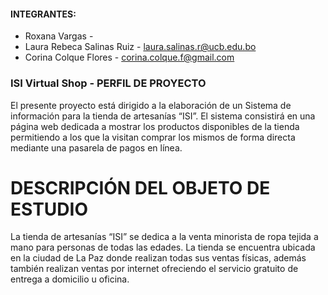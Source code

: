 #### INTEGRANTES:

- Roxana Vargas - 
- Laura Rebeca Salinas Ruiz - [laura.salinas.r@ucb.edu.bo](https://github.com/lr-salinas)
- Corina Colque Flores - [corina.colque.f@gmail.com](https://github.com/coriccf)


### ISI Virtual Shop - PERFIL DE PROYECTO

El presente proyecto está dirigido a la elaboración de un Sistema de información para la tienda de artesanías “ISI”. El sistema consistirá en una página web
dedicada a mostrar los productos disponibles de la tienda permitiendo a los que la visitan comprar los mismos de forma directa mediante una pasarela de pagos
en línea.

# DESCRIPCIÓN DEL OBJETO DE ESTUDIO

La tienda de artesanías “ISI” se dedica a la venta minorista de ropa tejida a mano
para personas de todas las edades.
La tienda se encuentra ubicada en la ciudad de La Paz donde realizan todas sus
ventas físicas, además también realizan ventas por internet ofreciendo el servicio
gratuito de entrega a domicilio u oficina.
